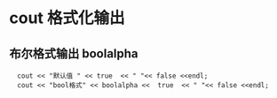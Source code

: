 # cout 格式化输出
## 布尔格式输出  boolalpha
      cout << "默认值 " << true  << " "<< false <<endl;
      cout << "bool格式" << boolalpha <<  true  << " "<< false <<endl;
